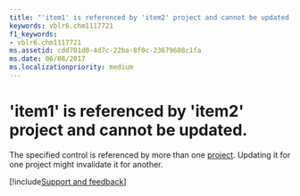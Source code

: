 ```yaml
---
title: "'item1' is referenced by 'item2' project and cannot be updated."
keywords: vblr6.chm1117721
f1_keywords:
- vblr6.chm1117721
ms.assetid: cdd701d0-4d7c-22ba-8f0c-23679688c1fa
ms.date: 06/08/2017
ms.localizationpriority: medium
---
```



# 'item1' is referenced by 'item2' project and cannot be updated.

The specified control is referenced by more than one [project](../../Glossary/vbe-glossary.md#project). Updating it for one project might invalidate it for another.

[!include[Support and feedback](~/includes/feedback-boilerplate.md)]